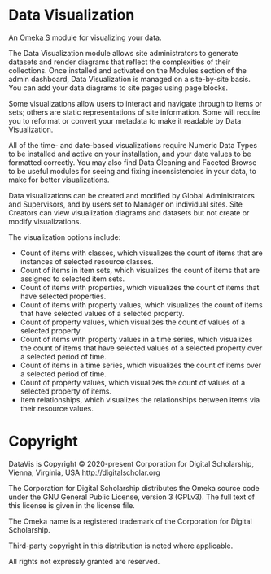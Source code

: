 # Data Visualization

An [Omeka S](https://omeka.org/s/) module for visualizing your data.

The Data Visualization module allows site administrators to generate datasets and render diagrams that reflect the complexities of their collections. Once installed and activated on the Modules section of the admin dashboard, Data Visualization is managed on a site-by-site basis. You can add your data diagrams to site pages using page blocks.

Some visualizations allow users to interact and navigate through to items or sets; others are static representations of site information. Some will require you to reformat or convert your metadata to make it readable by Data Visualization.

All of the time- and date-based visualizations require Numeric Data Types to be installed and active on your installation, and your date values to be formatted correctly. You may also find Data Cleaning and Faceted Browse to be useful modules for seeing and fixing inconsistencies in your data, to make for better visualizations.

Data visualizations can be created and modified by Global Administrators and Supervisors, and by users set to Manager on individual sites. Site Creators can view visualization diagrams and datasets but not create or modify visualizations.

The visualization options include:

- Count of items with classes, which visualizes the count of items that are instances of selected resource classes.
- Count of items in item sets, which visualizes the count of items that are assigned to selected item sets.
- Count of items with properties, which visualizes the count of items that have selected properties.
- Count of items with property values, which visualizes the count of items that have selected values of a selected property.
- Count of property values, which visualizes the count of values of a selected property.
- Count of items with property values in a time series, which visualizes the count of items that have selected values of a selected property over a selected period of time.
- Count of items in a time series, which visualizes the count of items over a selected period of time.
- Count of property values, which visualizes the count of values of a selected property of items.
- Item relationships, which visualizes the relationships between items via their resource values.

# Copyright

DataVis is Copyright © 2020-present Corporation for Digital Scholarship, Vienna, Virginia, USA http://digitalscholar.org

The Corporation for Digital Scholarship distributes the Omeka source code under the GNU General Public License, version 3 (GPLv3). The full text of this license is given in the license file.

The Omeka name is a registered trademark of the Corporation for Digital Scholarship.

Third-party copyright in this distribution is noted where applicable.

All rights not expressly granted are reserved.
